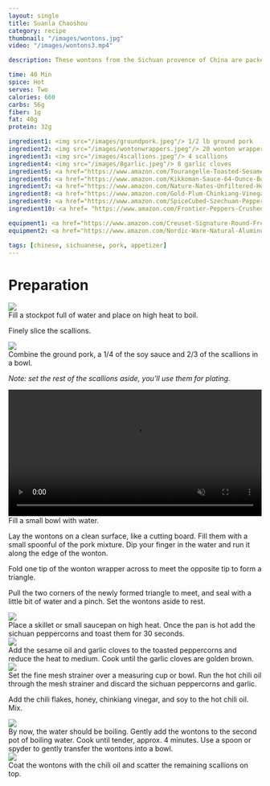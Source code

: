 ```yaml
---
layout: single
title: Suanla Chaoshou
category: recipe
thumbnail: "/images/wontons.jpg"
video: "/images/wontons3.mp4"

description: These wontons from the Sichuan provence of China are packed with flavor. Served in a hot, sweet, and sour chili oil.

time: 40 Min
spice: Hot
serves: Two
calories: 660
carbs: 56g
fiber: 1g
fat: 40g
protein: 32g

ingredient1: <img src="/images/groundpork.jpeg"/> 1/2 lb ground pork
ingredient2: <img src="/images/wontonwrappers.jpeg"/> 20 wonton wrappers
ingredient3: <img src="/images/4scallions.jpeg"/> 4 scallions
ingredient4: <img src="/images/8garlic.jpeg"/> 8 garlic cloves
ingredient5: <a href="https://www.amazon.com/Tourangelle-Toasted-Sesame-Oil-Expeller-pressed/dp/B005WXMPMQ/ref=as_li_ss_tl?ie=UTF8&qid=1484971638&sr=8-3&keywords=sesame+oil&th=1&linkCode=ll1&tag=cilalime09-20&linkId=0e083f3ce71485ef7882a4bf4581f8e8"><img src="/images/sesameoil.jpeg"/> 4 tbsp sesame oil </a>
ingredient6: <a href="https://www.amazon.com/Kikkoman-Sauce-64-Ounce-Bottle-Pack/dp/B00060OHZS/ref=as_li_ss_tl?s=grocery&ie=UTF8&qid=1484971672&sr=1-1&keywords=soy+sauce&th=1&linkCode=ll1&tag=cilalime09-20&linkId=03a2a9a0455a56fce2afebd3d58bfd96"><img src="/images/tamari.jpeg"/> 4 tbsp soy sauce </a>
ingredient7: <a href="https://www.amazon.com/Nature-Nates-Unfiltered-Honey-Ounce/dp/B00CMQD3VS/ref=as_li_ss_tl?s=grocery&rps=1&ie=UTF8&qid=1481514747&sr=1-4&keywords=honey&refinements=p_85:2470955011&th=1&linkCode=ll1&tag=cilalime09-20&linkId=cbd4b57085e2bd2426d9f7a9597d3ca5"><img src="/images/honey.jpeg"/> 2 tbsp honey</a>
ingredient8: <a href="https://www.amazon.com/Gold-Plum-Chinkiang-Vinegar-18-6/dp/B00BUIKGU0/ref=as_li_ss_tl?s=grocery&ie=UTF8&qid=1484971724&sr=1-1&keywords=chinkiang+vinegar&linkCode=ll1&tag=cilalime09-20&linkId=63fdf29a21fc35514188352209a41fc0"><img src="/images/chinkiang.jpeg"/> 1 tbsp chinkiang vinegar</a>
ingredient9: <a href="https://www.amazon.com/SpiceCubed-Szechuan-Pepper-Tin/dp/B003X402U8/ref=as_li_ss_tl?s=grocery&ie=UTF8&qid=1483843697&sr=1-2&keywords=szechuan+peppercorn&linkCode=ll1&tag=cilalime09-20&linkId=f793153b63b9561ef01f1515d7182cac"><img src="/images/szechuanpeppercorn.jpeg"/> 2 tbsp sichuan peppercorns</a>
ingredient10: <a href= "https://www.amazon.com/Frontier-Peppers-Crushed-1-2-Ounce-Bottle/dp/B0001M11BE/ref=as_li_ss_tl?s=grocery&ie=UTF8&qid=1484971802&sr=1-6&keywords=crushed+chili+flakes&linkCode=ll1&tag=cilalime09-20&linkId=97b51d78040034f3c29cdfb255143914"> <img src="images/chiliflakes.jpeg"/> 2 tbsp chili flakes </a>

equipment1: <a href="https://www.amazon.com/Creuset-Signature-Round-French-Truffle/dp/B0076NOFSC/ref=as_li_ss_tl?s=kitchen&rps=1&ie=UTF8&qid=1481598867&sr=1-38&keywords=le+creuset&refinements=p_85:2470955011&th=1&linkCode=ll1&tag=cilalime09-20&linkId=9987204213f6c7ac4d1e12889972e623"><img src="/images/stockpot.jpeg"/>stockpot</a>
equipment2: <a href="https://www.amazon.com/Nordic-Ware-Natural-Aluminum-Commercial/dp/B000G0KJG4/ref=as_li_ss_tl?s=kitchen&ie=UTF8&qid=1483981260&sr=1-5&keywords=baking+sheet&linkCode=ll1&tag=cilalime09-20&linkId=ccf04db21a82bb55b1ca904458b9ca3a"><img src="/images/finemeshstrainer.jpeg"/> fine mesh strainer </a>

tags: [chinese, sichuanese, pork, appetizer]
---
```


<div id="preparation">
<h1>Preparation</h1>
</div>

<div id="instruction">
<div id="image"><img src="/images/wontons1.jpeg"/> </div>
<div id="step">Fill a stockpot full of water and place on high heat to boil.
<p>Finely slice the scallions.</p></div>
</div>

<div id="instruction">
<div id="image"><img src="/images/wontons2.jpeg"/> </div>
<div id="step">Combine the ground pork, a 1/4 of the soy sauce and 2/3 of the scallions in a bowl.
<p><i>Note: set the rest of the scallions aside, you'll use them for plating.</i></p></div>
</div>

<div id="instruction">
<div id="image"><video width="100%" autoplay loop muted class="banner__video">
<source src="/images/wontons3.mp4" type="video/mp4"/> </video> </div>
<div id="step">Fill a small bowl with water.
<p>Lay the wontons on a clean surface, like a cutting board. Fill them with a small spoonful of the pork mixture. Dip your finger in the water and run it along the edge of the wonton.</p>
<p>Fold one tip of the wonton wrapper across to meet the opposite tip to form a triangle.</p>
<p>Pull the two corners of the newly formed triangle to meet, and seal with a little bit of water and a pinch. Set the wontons aside to rest.</p></div>

</div>

<div id="instruction">
<div id="image"><img src="/images/wontons4.jpeg"/> </div>
<div id="step">Place a skillet or small saucepan on high heat. Once the pan is hot add the sichuan peppercorns and toast them for 30 seconds.</div>
</div>

<div id="instruction">
<div id="image"><img src="/images/wontons5.jpeg"/> </div>
<div id="step">Add the sesame oil and garlic cloves to the toasted peppercorns and reduce the heat to medium. Cook until the garlic cloves are golden brown.</div>
</div>

<div id="instruction">
<div id="image"><img src="/images/wontons6.jpeg"/> </div>
<div id="step">Set the fine mesh strainer over a measuring cup or bowl. Run the hot chili oil through the mesh strainer and discard the sichuan peppercorns and garlic.
<p>Add the chili flakes, honey, chinkiang vinegar, and soy to the hot chili oil. Mix.</p></div>
</div>


<div id="instruction">
<div id="image"><img src="/images/wontons7.jpeg"/> </div>
<div id="step">By now, the water should be boiling. Gently add the wontons to the second pot of boiling water. Cook until tender, approx. 4 minutes. Use a spoon or spyder to gently transfer the wontons into a bowl.</div>
</div>

<div id="instruction">
<div id="image"><img src="/images/wontons8.jpeg"/> </div>
<div id="step">Coat the wontons with the chili oil and scatter the remaining scallions on top. </div>
</div>
